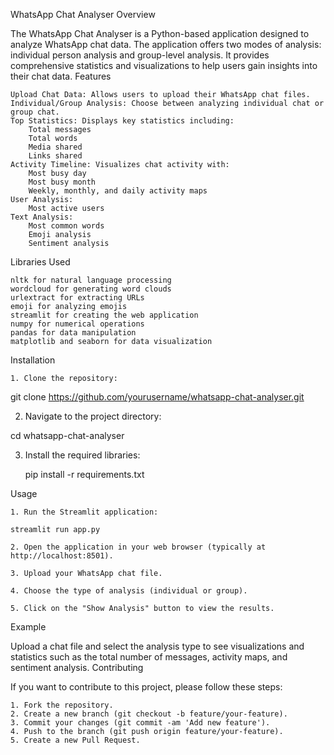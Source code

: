 WhatsApp Chat Analyser
Overview

The WhatsApp Chat Analyser is a Python-based application designed to analyze WhatsApp chat data. The application offers two modes of analysis: individual person analysis and group-level analysis. It provides comprehensive statistics and visualizations to help users gain insights into their chat data.
Features

    Upload Chat Data: Allows users to upload their WhatsApp chat files.
    Individual/Group Analysis: Choose between analyzing individual chat or group chat.
    Top Statistics: Displays key statistics including:
        Total messages
        Total words
        Media shared
        Links shared
    Activity Timeline: Visualizes chat activity with:
        Most busy day
        Most busy month
        Weekly, monthly, and daily activity maps
    User Analysis:
        Most active users
    Text Analysis:
        Most common words
        Emoji analysis
        Sentiment analysis

Libraries Used

    nltk for natural language processing
    wordcloud for generating word clouds
    urlextract for extracting URLs
    emoji for analyzing emojis
    streamlit for creating the web application
    numpy for numerical operations
    pandas for data manipulation
    matplotlib and seaborn for data visualization

Installation

    1. Clone the repository:

git clone https://github.com/yourusername/whatsapp-chat-analyser.git

2. Navigate to the project directory:

cd whatsapp-chat-analyser

3. Install the required libraries:

    pip install -r requirements.txt

Usage

    1. Run the Streamlit application:

    streamlit run app.py

    2. Open the application in your web browser (typically at http://localhost:8501).

    3. Upload your WhatsApp chat file.

    4. Choose the type of analysis (individual or group).

    5. Click on the "Show Analysis" button to view the results.

Example

Upload a chat file and select the analysis type to see visualizations and statistics such as the total number of messages, activity maps, and sentiment analysis.
Contributing

If you want to contribute to this project, please follow these steps:

    1. Fork the repository.
    2. Create a new branch (git checkout -b feature/your-feature).
    3. Commit your changes (git commit -am 'Add new feature').
    4. Push to the branch (git push origin feature/your-feature).
    5. Create a new Pull Request.
